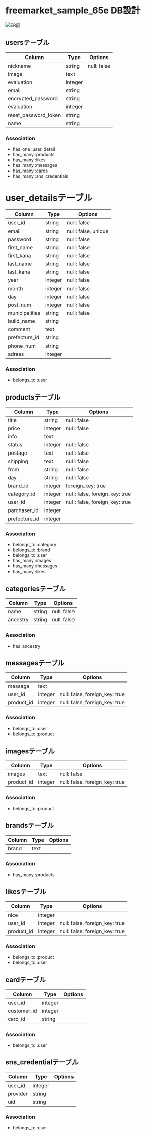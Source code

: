 # freemarket_sample_65e DB設計
![ER図](https://i.imgur.com/mmk3nit.jpg)

## usersテーブル
| Column               | Type    | Options     |
| -------------------- | ------- | ----------- |
| nickname             | string  | null: false |
| image                | text    |             |
| evaluation           | integer |             |
| email                | string  |             |
| encrypted_password   | string  |             |
| evaluation           | integer |             |
| reset_password_token | string  |             |
| name                 | string  |             |

### Association
- has_one :user_detail
- has_many :products
- has_many :likes
- has_many :messages
- has_many :cards
- has_many :sns_credentials

# user_detailsテーブル
| Column         | Type    | Options             |
| -------------- | ------- | ------------------- |
| user_id        | string  | null: false         |
| email          | string  | null: false, unique |
| password       | string  | null: false         |
| first_name     | string  | null: false         |
| first_kana     | string  | null: false         |
| last_name      | string  | null: false         |
| last_kana      | string  | null: false         |
| year           | integer | null: false         |
| month          | integer | null: false         |
| day            | integer | null: false         |
| post_num       | integer | null: false         |
| municipalities | string  | null: false         |
| build_name     | string  |                     |
| comment        | text    |                     |
| prefecture_id  | string  |                     |
| phone_num      | string  |                     |
| adress         | integer |                     |
### Association
- belongs_to :user

## productsテーブル
| Column        | Type    | Options                        |
| ------------- | ------- | ------------------------------ |
| title         | string  | null: false                    |
| price         | integer | null: false                    |
| info          | text    |                                |
| status        | integer | null: false                    |
| postage       | text    | null: false                    |
| shipping      | text    | null: false                    |
| from          | string  | null: false                    |
| day           | string  | null: false                    |
| brand_id      | integer | foreign_key: true              |
| category_id   | integer | null: false, foreign_key: true |
| user_id       | integer | null: false, foreign_key: true |
| parchaser_id  | integer |                                |
| prefecture_id | integer |                                |
### Association
- belongs_to :category
- belongs_to :brand
- belongs_to :user
- has_many :images
- has_many :messages
- has_many :likes

## categoriesテーブル
| Column   | Type   | Options     |
| -------- | ------ | ----------- |
| name     | string | null: false |
| ancestry | string | null: false |
### Association
- has_ancestry

## messagesテーブル
| Column     | Type    | Options                        |
| ---------- | ------- | ------------------------------ |
| message    | text    |                                |
| user_id    | integer | null: false, foreign_key: true |
| product_id | integer | null: false, foreign_key: true |
### Association
- belongs_to :user
- belongs_to :product

## imagesテーブル
| Column     | Type    | Options                        |
| ---------- | ------- | ------------------------------ |
| images     | text    | null: false                    |
| product_id | integer | null: false, foreign_key: true |
### Association
- belongs_to :product

## brandsテーブル
| Column | Type | Options |
| ------ | ---- | ------- |
| brand  | text |         |
### Association
- has_many :products

## likesテーブル
| Column     | Type    | Options                        |
| ---------- | ------- | ------------------------------ |
| nice       | integer |                                |
| user_id    | integer | null: false, foreign_key: true |
| product_id | integer | null: false, foreign_key: true |
### Association
- belongs_to :product
- belongs_to :user

## cardテーブル
| Column      | Type    | Options |
| ----------- | ------- | ------- |
| user_id     | integer |         |
| customer_id | integer |         |
| card_id     | string  |         |
### Association
- belongs_to :user

## sns_credentialテーブル
| Column   | Type    | Options |
| -------- | ------- | ------- |
| user_id  | integer |         |
| provider | string  |         |
| uid      | string  |         |
### Association
- belongs_to :user